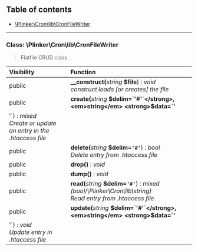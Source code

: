 ## Table of contents

- [\Plinker\Cron\lib\CronFileWriter](#class-plinkercronlibcronfilewriter)

<hr />

### Class: \Plinker\Cron\lib\CronFileWriter

> Flatfile CRUD class

| Visibility | Function |
|:-----------|:---------|
| public | <strong>__construct(</strong><em>string</em> <strong>$file</strong>)</strong> : <em>void</em><br /><em>construct loads [or creates] the file</em> |
| public | <strong>create(</strong><em>string</em> <strong>$delim=`'#'`</strong>, <em>string</em> <strong>$data=`'
'`</strong>)</strong> : <em>mixed</em><br /><em>Create or update an entry in the .htaccess file</em> |
| public | <strong>delete(</strong><em>string</em> <strong>$delim=`'#'`</strong>)</strong> : <em>bool</em><br /><em>Delete entry from .htaccess file</em> |
| public | <strong>drop()</strong> : <em>void</em> |
| public | <strong>dump()</strong> : <em>void</em> |
| public | <strong>read(</strong><em>string</em> <strong>$delim=`'#'`</strong>)</strong> : <em>mixed (bool/\Plinker\Cron\lib\string)</em><br /><em>Read entry from .htaccess file</em> |
| public | <strong>update(</strong><em>string</em> <strong>$delim=`'#'`</strong>, <em>string</em> <strong>$data=`'
'`</strong>)</strong> : <em>void</em><br /><em>Update entry in .htaccess file</em> |

